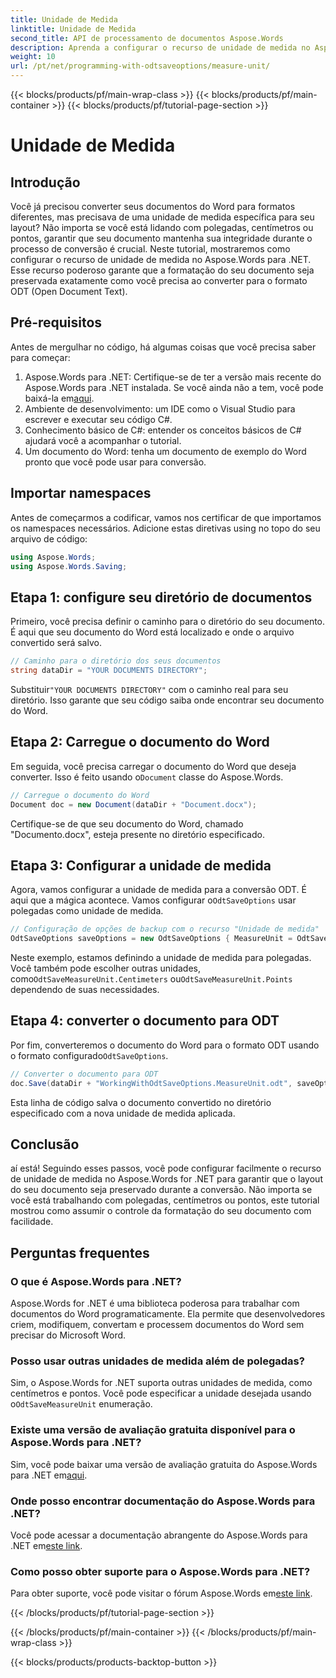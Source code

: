 ```yaml
---
title: Unidade de Medida
linktitle: Unidade de Medida
second_title: API de processamento de documentos Aspose.Words
description: Aprenda a configurar o recurso de unidade de medida no Aspose.Words para .NET para preservar a formatação do documento durante a conversão ODT.
weight: 10
url: /pt/net/programming-with-odtsaveoptions/measure-unit/
---
```


{{< blocks/products/pf/main-wrap-class >}}
{{< blocks/products/pf/main-container >}}
{{< blocks/products/pf/tutorial-page-section >}}

# Unidade de Medida

## Introdução

Você já precisou converter seus documentos do Word para formatos diferentes, mas precisava de uma unidade de medida específica para seu layout? Não importa se você está lidando com polegadas, centímetros ou pontos, garantir que seu documento mantenha sua integridade durante o processo de conversão é crucial. Neste tutorial, mostraremos como configurar o recurso de unidade de medida no Aspose.Words para .NET. Esse recurso poderoso garante que a formatação do seu documento seja preservada exatamente como você precisa ao converter para o formato ODT (Open Document Text).

## Pré-requisitos

Antes de mergulhar no código, há algumas coisas que você precisa saber para começar:

1. Aspose.Words para .NET: Certifique-se de ter a versão mais recente do Aspose.Words para .NET instalada. Se você ainda não a tem, você pode baixá-la em[aqui](https://releases.aspose.com/words/net/).
2. Ambiente de desenvolvimento: um IDE como o Visual Studio para escrever e executar seu código C#.
3. Conhecimento básico de C#: entender os conceitos básicos de C# ajudará você a acompanhar o tutorial.
4. Um documento do Word: tenha um documento de exemplo do Word pronto que você pode usar para conversão.

## Importar namespaces

Antes de começarmos a codificar, vamos nos certificar de que importamos os namespaces necessários. Adicione estas diretivas using no topo do seu arquivo de código:

```csharp
using Aspose.Words;
using Aspose.Words.Saving;
```

## Etapa 1: configure seu diretório de documentos

Primeiro, você precisa definir o caminho para o diretório do seu documento. É aqui que seu documento do Word está localizado e onde o arquivo convertido será salvo.

```csharp
// Caminho para o diretório dos seus documentos
string dataDir = "YOUR DOCUMENTS DIRECTORY";
```

 Substituir`"YOUR DOCUMENTS DIRECTORY"` com o caminho real para seu diretório. Isso garante que seu código saiba onde encontrar seu documento do Word.

## Etapa 2: Carregue o documento do Word

 Em seguida, você precisa carregar o documento do Word que deseja converter. Isso é feito usando o`Document` classe do Aspose.Words.

```csharp
// Carregue o documento do Word
Document doc = new Document(dataDir + "Document.docx");
```

Certifique-se de que seu documento do Word, chamado "Documento.docx", esteja presente no diretório especificado.

## Etapa 3: Configurar a unidade de medida

 Agora, vamos configurar a unidade de medida para a conversão ODT. É aqui que a mágica acontece. Vamos configurar o`OdtSaveOptions` usar polegadas como unidade de medida.

```csharp
// Configuração de opções de backup com o recurso "Unidade de medida"
OdtSaveOptions saveOptions = new OdtSaveOptions { MeasureUnit = OdtSaveMeasureUnit.Inches };
```

 Neste exemplo, estamos definindo a unidade de medida para polegadas. Você também pode escolher outras unidades, como`OdtSaveMeasureUnit.Centimeters` ou`OdtSaveMeasureUnit.Points` dependendo de suas necessidades.

## Etapa 4: converter o documento para ODT

 Por fim, converteremos o documento do Word para o formato ODT usando o formato configurado`OdtSaveOptions`.

```csharp
// Converter o documento para ODT
doc.Save(dataDir + "WorkingWithOdtSaveOptions.MeasureUnit.odt", saveOptions);
```

Esta linha de código salva o documento convertido no diretório especificado com a nova unidade de medida aplicada.

## Conclusão

aí está! Seguindo esses passos, você pode configurar facilmente o recurso de unidade de medida no Aspose.Words for .NET para garantir que o layout do seu documento seja preservado durante a conversão. Não importa se você está trabalhando com polegadas, centímetros ou pontos, este tutorial mostrou como assumir o controle da formatação do seu documento com facilidade.

## Perguntas frequentes

### O que é Aspose.Words para .NET?
Aspose.Words for .NET é uma biblioteca poderosa para trabalhar com documentos do Word programaticamente. Ela permite que desenvolvedores criem, modifiquem, convertam e processem documentos do Word sem precisar do Microsoft Word.

### Posso usar outras unidades de medida além de polegadas?
 Sim, o Aspose.Words for .NET suporta outras unidades de medida, como centímetros e pontos. Você pode especificar a unidade desejada usando o`OdtSaveMeasureUnit` enumeração.

### Existe uma versão de avaliação gratuita disponível para o Aspose.Words para .NET?
 Sim, você pode baixar uma versão de avaliação gratuita do Aspose.Words para .NET em[aqui](https://releases.aspose.com/).

### Onde posso encontrar documentação do Aspose.Words para .NET?
 Você pode acessar a documentação abrangente do Aspose.Words para .NET em[este link](https://reference.aspose.com/words/net/).

### Como posso obter suporte para o Aspose.Words para .NET?
 Para obter suporte, você pode visitar o fórum Aspose.Words em[este link](https://forum.aspose.com/c/words/8).

{{< /blocks/products/pf/tutorial-page-section >}}

{{< /blocks/products/pf/main-container >}}
{{< /blocks/products/pf/main-wrap-class >}}

{{< blocks/products/products-backtop-button >}}
